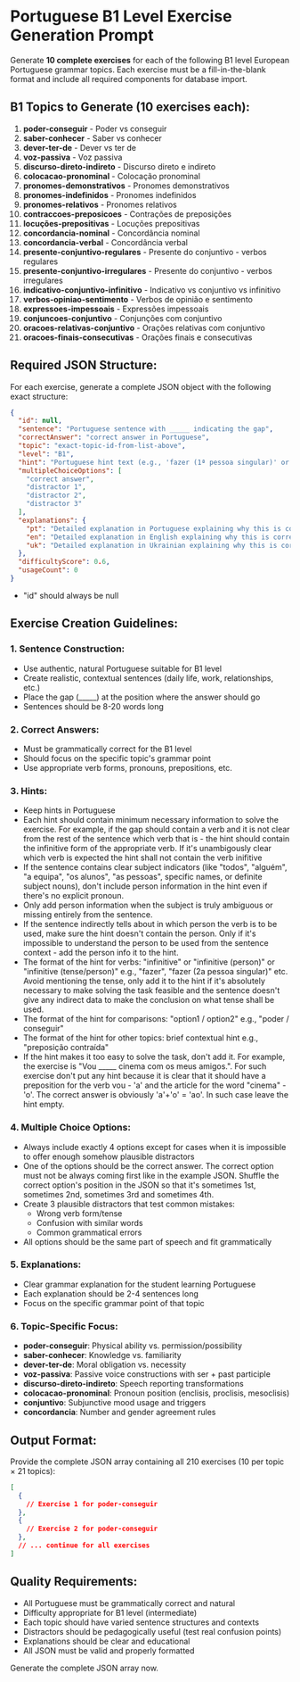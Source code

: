 # Portuguese B1 Level Exercise Generation Prompt

Generate **10 complete exercises** for each of the following B1 level European Portuguese grammar topics. Each exercise must be a fill-in-the-blank format and include all required components for database import.

## B1 Topics to Generate (10 exercises each):

1. **poder-conseguir** - Poder vs conseguir
2. **saber-conhecer** - Saber vs conhecer  
3. **dever-ter-de** - Dever vs ter de
4. **voz-passiva** - Voz passiva
5. **discurso-direto-indireto** - Discurso direto e indireto
6. **colocacao-pronominal** - Colocação pronominal
7. **pronomes-demonstrativos** - Pronomes demonstrativos
8. **pronomes-indefinidos** - Pronomes indefinidos
9. **pronomes-relativos** - Pronomes relativos
10. **contraccoes-preposicoes** - Contrações de preposições
11. **locuções-prepositivas** - Locuções prepositivas
12. **concordancia-nominal** - Concordância nominal
13. **concordancia-verbal** - Concordância verbal
14. **presente-conjuntivo-regulares** - Presente do conjuntivo - verbos regulares
15. **presente-conjuntivo-irregulares** - Presente do conjuntivo - verbos irregulares
16. **indicativo-conjuntivo-infinitivo** - Indicativo vs conjuntivo vs infinitivo
17. **verbos-opiniao-sentimento** - Verbos de opinião e sentimento
18. **expressoes-impessoais** - Expressões impessoais
19. **conjuncoes-conjuntivo** - Conjunções com conjuntivo
20. **oracoes-relativas-conjuntivo** - Orações relativas com conjuntivo
21. **oracoes-finais-consecutivas** - Orações finais e consecutivas

## Required JSON Structure:

For each exercise, generate a complete JSON object with the following exact structure:

```json
{
  "id": null,
  "sentence": "Portuguese sentence with _____ indicating the gap",
  "correctAnswer": "correct answer in Portuguese",
  "topic": "exact-topic-id-from-list-above",
  "level": "B1",
  "hint": "Portuguese hint text (e.g., 'fazer (1ª pessoa singular)' or 'poder / conseguir')",
  "multipleChoiceOptions": [
    "correct answer",
    "distractor 1", 
    "distractor 2",
    "distractor 3"
  ],
  "explanations": {
    "pt": "Detailed explanation in Portuguese explaining why this is correct and quoting the relevant grammar rule",
    "en": "Detailed explanation in English explaining why this is correct and quoting the relevant grammar rule",
    "uk": "Detailed explanation in Ukrainian explaining why this is correct and quoting the relevant grammar rule"
  },
  "difficultyScore": 0.6,
  "usageCount": 0
}
```
- "id" should always be null

## Exercise Creation Guidelines:

### 1. Sentence Construction:
- Use authentic, natural Portuguese suitable for B1 level
- Create realistic, contextual sentences (daily life, work, relationships, etc.)
- Place the gap (\_\_\_\_\_) at the position where the answer should go
- Sentences should be 8-20 words long

### 2. Correct Answers:
- Must be grammatically correct for the B1 level
- Should focus on the specific topic's grammar point
- Use appropriate verb forms, pronouns, prepositions, etc.

### 3. Hints:
- Keep hints in Portuguese
- Each hint should contain minimum necessary information to solve the exercise. For example, if the gap should contain a verb and it is not clear from the rest of the sentence which verb that is - the hint should contain the infinitive form of the appropriate verb. If it's unambigously clear which verb is expected the hint shall not contain the verb inifitive
- If the sentence contains clear subject indicators (like "todos", "alguém", "a equipa", "os alunos", "as pessoas", specific names, or definite subject nouns), don't include person information in the hint even if there's no explicit pronoun.
- Only add person information when the subject is truly ambiguous or missing entirely from the sentence.
- If the sentence indirectly tells about in which person the verb is to be used, make sure the hint doesn't contain the person. Only if it's impossible to understand the person to be used from the sentence context - add the person info it to the hint.
- The format of the hint for verbs: "infinitive" or "infinitive (person)" or "infinitive (tense/person)" e.g., "fazer", "fazer (2a pessoa singular)" etc. Avoid mentioning the tense, only add it to the hint if it's absolutely necessary to make solving the task feasible and the sentence doesn't give any indirect data to make the conclusion on what tense shall be used.
- The format of the hint for comparisons: "option1 / option2" e.g., "poder / conseguir"  
- The format of the hint for other topics: brief contextual hint e.g., "preposição contraída"
- If the hint makes it too easy to solve the task, don't add it. For example, the exercise is "Vou _____ cinema com os meus amigos.". For such exercise don't put any hint because it is clear that it should have a preposition for the verb vou - 'a' and the article for the word "cinema" - 'o'. The correct answer is obviously 'a'+'o' = 'ao'. In such case leave the hint empty.

### 4. Multiple Choice Options:
- Always include exactly 4 options except for cases when it is impossible to offer enough somehow plausible distractors
- One of the options should be the correct answer. The correct option must not be always coming first like in the example JSON. Shuffle the correct option's position in the JSON so that it's sometimes 1st, sometimes 2nd, sometimes 3rd and sometimes 4th.
- Create 3 plausible distractors that test common mistakes:
  - Wrong verb form/tense
  - Confusion with similar words
  - Common grammatical errors
- All options should be the same part of speech and fit grammatically

### 5. Explanations:
- Clear grammar explanation for the student learning Portuguese  
- Each explanation should be 2-4 sentences long
- Focus on the specific grammar point of that topic

### 6. Topic-Specific Focus:
- **poder-conseguir**: Physical ability vs. permission/possibility
- **saber-conhecer**: Knowledge vs. familiarity  
- **dever-ter-de**: Moral obligation vs. necessity
- **voz-passiva**: Passive voice constructions with ser + past participle
- **discurso-direto-indireto**: Speech reporting transformations
- **colocacao-pronominal**: Pronoun position (enclisis, proclisis, mesoclisis)
- **conjuntivo**: Subjunctive mood usage and triggers
- **concordancia**: Number and gender agreement rules

## Output Format:

Provide the complete JSON array containing all 210 exercises (10 per topic × 21 topics):

```json
[
  {
    // Exercise 1 for poder-conseguir
  },
  {
    // Exercise 2 for poder-conseguir  
  },
  // ... continue for all exercises
]
```

## Quality Requirements:
- All Portuguese must be grammatically correct and natural
- Difficulty appropriate for B1 level (intermediate)
- Each topic should have varied sentence structures and contexts
- Distractors should be pedagogically useful (test real confusion points)
- Explanations should be clear and educational
- All JSON must be valid and properly formatted

Generate the complete JSON array now.